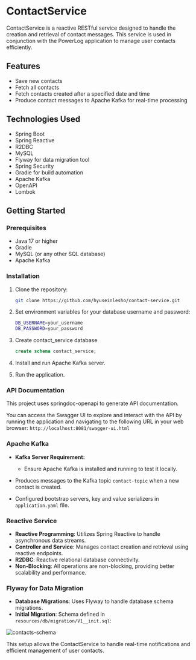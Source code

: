 # ContactService

ContactService is a reactive RESTful service designed to handle the creation and retrieval of contact messages. This service is used in conjunction with the PowerLog application to manage user contacts efficiently.

## Features

- Save new contacts
- Fetch all contacts
- Fetch contacts created after a specified date and time
- Produce contact messages to Apache Kafka for real-time processing

## Technologies Used

- Spring Boot
- Spring Reactive
- R2DBC
- MySQL
- Flyway for data migration tool
- Spring Security
- Gradle for build automation
- Apache Kafka
- OpenAPI
- Lombok

## Getting Started

### Prerequisites

- Java 17 or higher
- Gradle
- MySQL (or any other SQL database)
- Apache Kafka

### Installation

1. Clone the repository:
    ```sh
    git clone https://github.com/hyuseinlesho/contact-service.git
    ```

2. Set environment variables for your database username and password:
    ```sh
    DB_USERNAME=your_username
    DB_PASSWORD=your_password
    ```

3. Create contact_service database
    ```sql
    create schema contact_service;
    ```

5. Install and run Apache Kafka server.

6. Run the application.

### API Documentation

This project uses springdoc-openapi to generate API documentation.

You can access the Swagger UI to explore and interact with the API by running the application and navigating to the following URL in your web browser:
    ```
    http://localhost:8081/swagger-ui.html
    ```

### Apache Kafka

- **Kafka Server Requirement:**
  - Ensure Apache Kafka is installed and running to test it locally.

- Produces messages to the Kafka topic `contact-topic` when a new contact is created.
- Configured bootstrap servers, key and value serializers in `application.yaml` file.

### Reactive Service

- **Reactive Programming**: Utilizes Spring Reactive to handle asynchronous data streams.
- **Controller and Service**: Manages contact creation and retrieval using reactive endpoints.
- **R2DBC**: Reactive relational database connectivity.
- **Non-Blocking**: All operations are non-blocking, providing better scalability and performance.

### Flyway for Data Migration

- **Database Migrations**: Uses Flyway to handle database schema migrations.
- **Initial Migration**: Schema defined in `resources/db/migration/V1__init.sql`:

![contacts-schema](https://github.com/user-attachments/assets/798516da-5308-46cf-9a55-2da2a805272a)

This setup allows the ContactService to handle real-time notifications and efficient management of user contacts.
